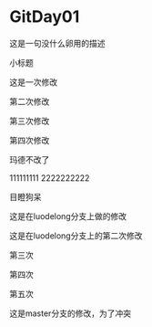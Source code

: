 # GitDay01
这是一句没什么卵用的描述

小标题

这是一次修改

第二次修改

第三次修改

第四次修改

玛德不改了

111111111
2222222222


目瞪狗呆

这是在luodelong分支上做的修改

这是在luodelong分支上的第二次修改

第三次

第四次

第五次


这是master分支的修改，为了冲突

